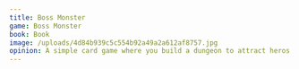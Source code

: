 ```yaml
---
title: Boss Monster
game: Boss Monster
book: Book
image: /uploads/4d84b939c5c554b92a49a2a612af8757.jpg
opinion: A simple card game where you build a dungeon to attract heros and defeat them. We played with the 6 player expansion. Like other such expansions I think it worsened the experience, I'd be wary of playing again but can see the appeal of the retro theme.
---
```


